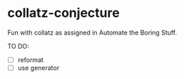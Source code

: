 # collatz-conjecture
Fun with collatz as assigned in Automate the Boring Stuff.

TO DO:
- [ ] reformat
- [ ] use generator
